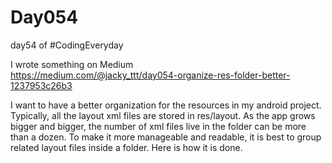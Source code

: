# Day054  
day54 of #CodingEveryday  

I wrote something on Medium  
https://medium.com/@jacky_ttt/day054-organize-res-folder-better-1237953c26b3

I want to have a better organization for the resources in my android project. Typically, all the layout xml files are stored in res/layout. As the app grows bigger and bigger, the number of xml files live in the folder can be more than a dozen. To make it more manageable and readable, it is best to group related layout files inside a folder. Here is how it is done.  
